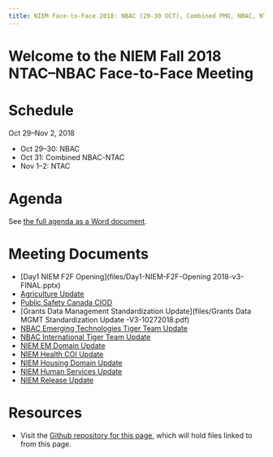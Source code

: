 ```yaml
---
title: NIEM Face-to-Face 2018: NBAC (29-30 OCT), Combined PMO, NBAC, NTAC (31 OCT), and NTAC (1-2 NOV) Meetings
---
```


# Welcome to the NIEM Fall 2018 NTAC&ndash;NBAC Face-to-Face Meeting

# Schedule

Oct 29&ndash;Nov 2, 2018
* Oct 29&ndash;30: NBAC
* Oct 31: Combined NBAC-NTAC
* Nov 1&ndash;2: NTAC

# Agenda

See [the full agenda as a Word document](files/full-agenda.docx).

# Meeting Documents

* [Day1 NIEM F2F Opening](files/Day1-NIEM-F2F-Opening 2018-v3-FINAL.pptx)
* [Agriculture Update](files/Agriculture-F2F-Domain-Update.pptx)
* [Public Safety Canada CIOD](files/Canada-NBAC-Presentation.pdf)
* [Grants Data Management Standardization Update](files/Grants Data MGMT Standardization Update -V3-10272018.pdf)
* [NBAC Emerging Technologies Tiger Team Update](files/NBAC_ET3_F2F_Update_(Oct_2018)_sml.pdf)
* [NBAC International Tiger Team Update](files/NBAC-Intl-TT-F2F-Update-v23Oct2018.pptx)
* [NIEM EM Domain Update](files/NIEM-EM-Domain-F2F-Update-(2018)-Final.pdf)
* [NIEM Health COI Update](files/NIEM_Health_Face2Face2018_Finalpresentation.pptx)
* [NIEM Housing Domain Update](files/NEIM-HSG-Domain-Update-102018.pptx)
* [NIEM Human Services Update](files/NIEM-Domain-Update-Human-Services.pptx)
* [NIEM Release Update](files/release-updates.pptx)

# Resources

- Visit the [Github repository for this page](https://github.com/NIEM/2018-fall), which will hold files linked to from this page.
